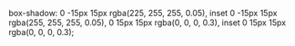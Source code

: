 box-shadow: 0 -15px 15px rgba(225, 255, 255, 0.05),
    inset 0 -15px 15px rgba(255, 255, 255, 0.05),
    0 15px 15px rgba(0, 0, 0, 0.3),
    inset 0 15px 15px rgba(0, 0, 0, 0.3);